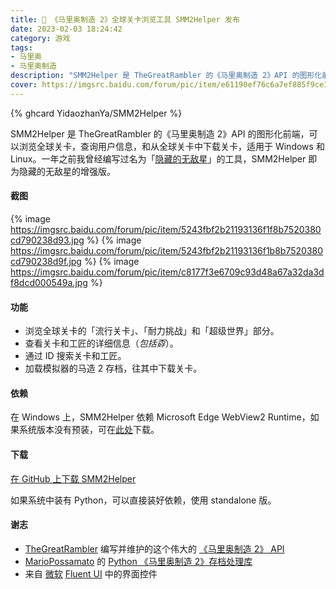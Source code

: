 ```yaml
---
title: 🧱 《马里奥制造 2》全球关卡浏览工具 SMM2Helper 发布
date: 2023-02-03 18:24:42
category: 游戏
tags:
- 马里奥
- 马里奥制造
description: "SMM2Helper 是 TheGreatRambler 的《马里奥制造 2》API 的图形化前端，可以浏览全球关卡，查询用户信息，和从全球关卡中下载关卡，适用于 Windows 和 Linux。一年之前我曾经编写过名为「隐藏的无敌星」的工具，SMM2Helper 即为隐藏的无敌星的增强版。"
cover: https://imgsrc.baidu.com/forum/pic/item/e61190ef76c6a7ef885f9ce1b8faaf51f2de66ff.png
---
```


{% ghcard YidaozhanYa/SMM2Helper %}

SMM2Helper 是 TheGreatRambler 的《马里奥制造 2》API 的图形化前端，可以浏览全球关卡，查询用户信息，和从全球关卡中下载关卡，适用于 Windows 和 Linux。一年之前我曾经编写过名为「[隐藏的无敌星](/2021/12/12/smm2-mariodownloader/)」的工具，SMM2Helper 即为隐藏的无敌星的增强版。

#### 截图

{% image https://imgsrc.baidu.com/forum/pic/item/5243fbf2b21193136f1f8b7520380cd790238d93.jpg %}
{% image https://imgsrc.baidu.com/forum/pic/item/5243fbf2b21193136f1b8b7520380cd790238d9f.jpg %}
{% image https://imgsrc.baidu.com/forum/pic/item/c8177f3e6709c93d48a67a32da3df8dcd000549a.jpg %}

#### 功能

- 浏览全球关卡的「流行关卡」、「耐力挑战」和「超级世界」部分。
- 查看关卡和工匠的详细信息（*包括孬*）。
- 通过 ID 搜索关卡和工匠。
- 加载模拟器的马造 2 存档，往其中下载关卡。

#### 依赖

在 Windows 上，SMM2Helper 依赖 Microsoft Edge WebView2 Runtime，如果系统版本没有预装，可在[此处](https://go.microsoft.com/fwlink/p/?LinkId=2124703)下载。

#### 下载

[在 GitHub 上下载 SMM2Helper](https://github.com/YidaozhanYa/SMM2Helper/releases/latest)

如果系统中装有 Python，可以直接装好依赖，使用 standalone 版。

#### 谢志

- [TheGreatRambler](https://github.com/TheGreatRambler) 编写并维护的这个伟大的 [《马里奥制造 2》 API](https://github.com/TheGreatRambler/MariOver)
- [MarioPossamato](https://github.com/MarioPossamato) 的 [Python 《马里奥制造 2》存档处理库](https://github.com/JiXiaomai/SMM2#who-gets-credit-for-this)
- 来自 [微软](https://github.com/microsoft) [Fluent UI](https://github.com/microsoft/fluentui) 中的界面控件
